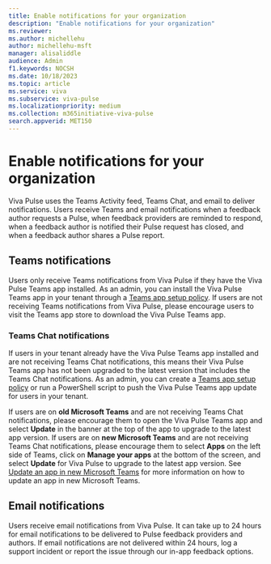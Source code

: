 ```yaml
---
title: Enable notifications for your organization
description: "Enable notifications for your organization"
ms.reviewer: 
ms.author: michellehu
author: michellehu-msft
manager: alisaliddle
audience: Admin
f1.keywords: NOCSH
ms.date: 10/18/2023
ms.topic: article
ms.service: viva
ms.subservice: viva-pulse
ms.localizationpriority: medium
ms.collection: m365initiative-viva-pulse  
search.appverid: MET150
---
```


# Enable notifications for your organization

Viva Pulse uses the Teams Activity feed, Teams Chat, and email to deliver notifications. Users receive Teams and email notifications when a feedback author requests a Pulse, when feedback providers are reminded to respond, when a feedback author is notified their Pulse request has closed, and when a feedback author shares a Pulse report.

## Teams notifications

Users only receive Teams notifications from Viva Pulse if they have the Viva Pulse Teams app installed. As an admin, you can install the Viva Pulse Teams app in your tenant through a [Teams app setup policy](./manage-install-pin-viva-pulse-in-teams-admin-center.md). If users are not receiving Teams notifications from Viva Pulse, please encourage users to visit the Teams app store to download the Viva Pulse Teams app.

### Teams Chat notifications

If users in your tenant already have the Viva Pulse Teams app installed and are not receiving Teams Chat notifications, this means their Viva Pulse Teams app has not been upgraded to the latest version that includes the Teams Chat notifications. As an admin, you can create a [Teams app setup policy](./manage-install-pin-viva-pulse-in-teams-admin-center.md) or run a PowerShell script to push the Viva Pulse Teams app update for users in your tenant.

If users are on **old Microsoft Teams** and are not receiving Teams Chat notifications, please encourage them to open the Viva Pulse Teams app and select **Update** in the banner at the top of the app to upgrade to the latest app version. If users are on **new Microsoft Teams** and are not receiving Teams Chat notifications, please encourage them to select **Apps** on the left side of Teams, click on **Manage your apps** at the bottom of the screen, and select **Update** for Viva Pulse to upgrade to the latest app version. See [Update an app in new Microsoft Teams](https://support.microsoft.com/office/update-an-app-in-microsoft-teams-3d53d136-5c5d-4dfa-9602-01e6fdd8015b) for more information on how to update an app in new Microsoft Teams.

## Email notifications

Users receive email notifications from Viva Pulse. It can take up to 24 hours for email notifications to be delivered to Pulse feedback providers and authors. If email notifications are not delivered within 24 hours, log a support incident or report the issue through our in-app feedback options.